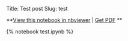 Title: Test post
Slug: test

**[View this notebook in nbviewer](nbviewer>test.ipynb) | [Get
PDF](pdf>test.pdf) **

{% notebook test.ipynb %}

